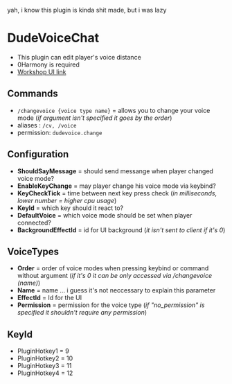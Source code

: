 yah, i know this plugin is kinda shit made, but i was lazy
# DudeVoiceChat
- This plugin can edit player's voice distance
- 0Harmony is required
- [Workshop UI link](https://steamcommunity.com/sharedfiles/filedetails/?id=2391628792)

## Commands
- `/changevoice {voice type name}` = allows you to change your voice mode (*if argument isn't specified it goes by the order*)
- aliases : `/cv, /voice`
- permission: `dudevoice.change`
## Configuration
- **ShouldSayMessage** = should send messange when player changed voice mode?
- **EnableKeyChange** = may player change his voice mode via keybind? 
- **KeyCheckTick** = time between next key press check (*in milliseconds*, *lower number = higher cpu usage*)
- **KeyId** = which key should it react to?
- **DefaultVoice** = which voice mode should be set when player connected?
- **BackgroundEffectId** = id for UI background (*it isn't sent to client if it's 0*)

## VoiceTypes
- **Order** = order of voice modes when pressing keybind or command without argument (*if it's 0 it can be only accessed via /changevoice (name)*)
- **Name** = name ... i guess it's not neccessary to explain this parameter
- **EffectId** = Id for the UI
- **Permission** = permission for the voice type (*if "no_permission" is specified it shouldn't require any permission*)

## KeyId
- PluginHotkey1 = 9
- PluginHotkey2 = 10
- PluginHotkey3 = 11
- PluginHotkey4 = 12
